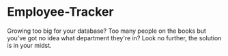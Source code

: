# Employee-Tracker
Growing too big for your database? Too many people on the books but you've got no idea what department they're in? Look no further, the solution is in your midst.
